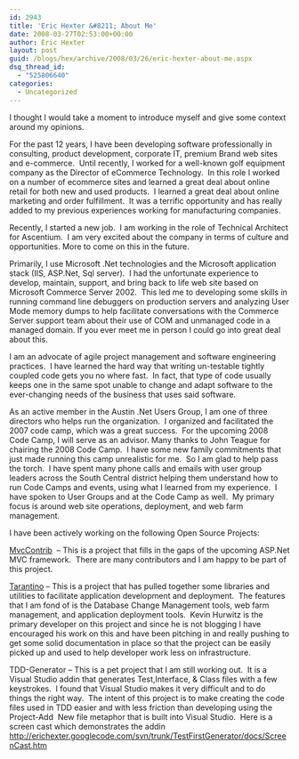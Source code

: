 ```yaml
---
id: 2943
title: 'Eric Hexter &#8211; About Me'
date: 2008-03-27T02:53:00+00:00
author: Eric Hexter
layout: post
guid: /blogs/hex/archive/2008/03/26/eric-hexter-about-me.aspx
dsq_thread_id:
  - "525806640"
categories:
  - Uncategorized
---
```

I thought I would take a moment to introduce myself and give some context around my opinions.


  


For the past 12 years, I have been developing software professionally in consulting, product development, corporate IT, premium Brand web sites and e-commerce.&nbsp; Until recently, I&nbsp;worked for a well-known golf equipment company as the Director of eCommerce Technology.&nbsp; In this role I worked on a number of ecommerce sites and learned a great deal about online retail for both new and used products.&nbsp; I learned a great deal about online marketing and order fulfillment.&nbsp; It was a&nbsp;terrific opportunity&nbsp;and has really added to my previous experiences working for manufacturing companies.


  


Recently, I&nbsp;started a new job.&nbsp; I am working in the role of Technical Architect for Ascentium.&nbsp; I am very excited about the company in terms of culture and opportunities. More to come on this in the future.


  


Primarily, I&nbsp;use Microsoft .Net technologies and the Microsoft application stack (IIS, ASP.Net, Sql server).&nbsp; I had the unfortunate experience to develop, maintain, support, and bring back to life web site based on Microsoft Commerce Server 2002.&nbsp; This led me to developing some skills in running command line debuggers on production servers and analyzing User Mode memory dumps to help facilitate conversations with the Commerce Server support team about their use of COM and unmanaged code in a managed domain. If you ever meet me in person I could go into great deal about this.


  


I am an advocate of agile project management and software engineering practices.&nbsp; I have learned the hard way that writing un-testable tightly coupled code gets you no where fast.&nbsp; In fact, that type of code usually keeps one in the same spot unable to change and adapt software to the ever-changing needs of the business that uses said software.


  


As an active member&nbsp;in the Austin .Net Users Group, I am one of three directors who helps run the organization.&nbsp; I organized and facilitated the 2007 code camp, which was a great success.&nbsp; For the upcoming 2008 Code Camp, I will serve as an advisor. Many thanks to John Teague for chairing the 2008 Code Camp.&nbsp; I have some new family commitments that just made running this camp unrealistic for me.&nbsp; So I am glad to help pass the torch.&nbsp; I have spent many phone calls and emails with user group leaders across the South Central district helping them understand how to run Code Camps and events, using what I learned from my experience.&nbsp; I have spoken to User Groups and at the Code Camp as well.&nbsp; My primary focus is around web site operations, deployment, and web farm management.&nbsp; 


  


I have been actively working on the following Open Source Projects:


  


[MvcContrib](http://mvccontrib.org/)&nbsp; &#8211; This is a project that fills in the gaps of the upcoming ASP.Net MVC framework.&nbsp; There are many contributors and I am happy to be part of this project.


  


[Tarantino](http://code.google.com/p/tarantino/) &#8211; This is a project that has pulled together some libraries and utilities to facilitate application development and deployment.&nbsp; The features that I am fond of is the Database Change Management tools, web farm management, and application deployment tools.&nbsp; Kevin Hurwitz is the primary developer on this project and since he is not blogging I have encouraged his work on this and have been pitching in and really pushing to get some solid documentation in place so that the project can be easily picked up and used to help developer work less on infrastructure.


  


TDD-Generator &#8211; This is a pet project that I am still working out.&nbsp; It is a Visual Studio addin that generates Test,Interface, & Class files with a few keystrokes.&nbsp; I found that Visual Studio makes it very difficult and to do things the right way.&nbsp; The intent of this project is to make creating the code files used in TDD easier and with less friction than developing using the Project-Add&nbsp; New file metaphor that is built into Visual Studio.&nbsp; Here is a screen cast which demonstrates the addin <http://erichexter.googlecode.com/svn/trunk/TestFirstGenerator/docs/ScreenCast.htm>